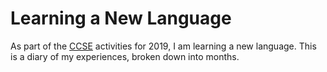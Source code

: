 # Learning a New Language

As part of the [CCSE](http://www.ccse.ac.uk) activities for 2019, I am learning a new language.
This is a diary of my experiences, broken down into months.

